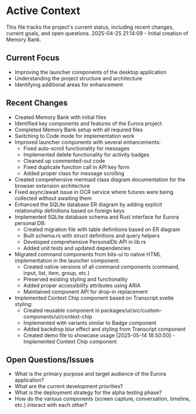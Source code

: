# Active Context

This file tracks the project's current status, including recent changes, current goals, and open questions.
2025-04-25 21:14:09 - Initial creation of Memory Bank.

## Current Focus

* Improving the launcher components of the desktop application
* Understanding the project structure and architecture
* Identifying additional areas for enhancement

## Recent Changes

* Created Memory Bank with initial files
* Identified key components and features of the Eurora project
* Completed Memory Bank setup with all required files
* Switching to Code mode for implementation work
* Improved launcher components with several enhancements:
  * Fixed auto-scroll functionality for messages
  * Implemented delete functionality for activity badges
  * Cleaned up commented-out code
  * Fixed duplicate function call in API key form
  * Added proper class for message scrolling
* Created comprehensive mermaid class diagram documentation for the browser extension architecture
* Fixed async/await issue in OCR service where futures were being collected without awaiting them
* Enhanced the SQLite database ER diagram by adding explicit relationship definitions based on foreign keys
* Implemented SQLite database schema and Rust interface for Eurora personal DB:
  * Created migration file with table definitions based on ER diagram
  * Built schema.rs with struct definitions and query helpers
  * Developed comprehensive PersonalDb API in lib.rs
  * Added unit tests and updated dependencies
* Migrated command components from bits-ui to native HTML implementation in the launcher component:
  * Created native versions of all command components (command, input, list, item, group, etc.)
  * Preserved existing styling and functionality
  * Added proper accessibility attributes using ARIA
  * Maintained component API for drop-in replacement
* Implemented Context Chip component based on Transcript.svelte styling:
  * Created reusable component in packages/ui/src/custom-components/ui/context-chip
  * Implemented with variants similar to Badge component
  * Added backdrop blur effect and styling from Transcript component
  * Created demo file to showcase usage
[2025-05-14 18:50:50] - Implemented Context Chip component

## Open Questions/Issues

* What is the primary purpose and target audience of the Eurora application?
* What are the current development priorities?
* What is the deployment strategy for the alpha testing phase?
* How do the various components (screen capture, conversation, timeline, etc.) interact with each other?